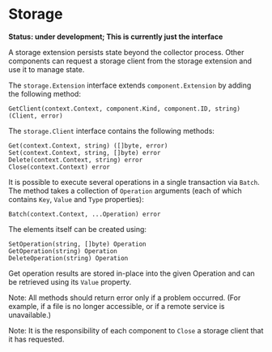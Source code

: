 # Storage

**Status: under development; This is currently just the interface**

A storage extension persists state beyond the collector process. Other components can request a storage client from the storage extension and use it to manage state.

The `storage.Extension` interface extends `component.Extension` by adding the following method:
```
GetClient(context.Context, component.Kind, component.ID, string) (Client, error)
```

The `storage.Client` interface contains the following methods:
```
Get(context.Context, string) ([]byte, error)
Set(context.Context, string, []byte) error
Delete(context.Context, string) error
Close(context.Context) error
```

It is possible to execute several operations in a single transaction via `Batch`. The method takes a collection of
`Operation` arguments (each of which contains `Key`, `Value` and `Type` properties):
```
Batch(context.Context, ...Operation) error
```

The elements itself can be created using:

```
SetOperation(string, []byte) Operation
GetOperation(string) Operation
DeleteOperation(string) Operation
```

Get operation results are stored in-place into the given Operation and can be retrieved using its `Value` property.

Note: All methods should return error only if a problem occurred. (For example, if a file is no longer accessible, or if a remote service is unavailable.)

Note: It is the responsibility of each component to `Close` a storage client that it has requested.
